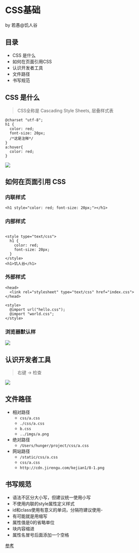 # CSS基础
by 若愚@饥人谷

## 目录
- CSS 是什么 
- 如何在页面引用CSS
- 认识开发者工具
- 文件路径
- 书写规范

## CSS 是什么 
> CSS全称是 Cascading Style Sheets, 层叠样式表

```
@charset "utf-8";
h1 {
  color: red;
  font-size: 20px;
  /*这是注释*/
}
a:hover{
  color: red;
}

```

![](http://cdn.jirengu.com/kejian1/8-1.png)



## 如何在页面引用 CSS

### 内联样式
```
<h1 style="color: red; font-size: 20px;"></h1>
```

### 内部样式
```

<style type="text/css">
  h1 {
    color: red;
    font-size: 20px;
  }
</style>
<h1>饥人谷</h1>
```

### 外部样式
```
<head>
  <link rel="stylesheet" type="text/css" href="index.css">
</head>
```
```
<style>
  @import url("hello.css");
  @import "world.css";
</style>

```

### 浏览器默认样
![](http://7xpvnv.com2.z0.glb.qiniucdn.com/b48faaff-a4d3-4dd9-a844-06bb851cf998) 

## 认识开发者工具
> 右键 -> 检查

![](http://7xpvnv.com2.z0.glb.qiniucdn.com/efc84867-ede0-414f-8fb9-9b04f9a5babe) 

## 文件路径
- 相对路径
  - `css/a.css`
  - `./css/a.css`
  - `b.css`
  - `../imgs/a.png`
- 绝对路径  
  - `/Users/hunger/project/css/a.css`
- 网站路径
  - `/static/css/a.css`
  - `css/a.css`
  - `http://cdn.jirengu.com/kejian1/8-1.png`

## 书写规范
- 语法不区分大小写，但建议统一使用小写
- 不使用内联的style属性定义样式
- id和class使用有意义的单词，分隔符建议使用-
- 有可能就是用缩写
- 属性值是0的省略单位
- 块内容缩进
- 属性名冒号后面添加一个空格

[参考](https://github.com/fex-team/styleguide/blob/master/css.md)

